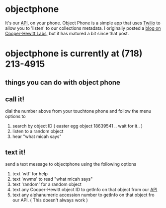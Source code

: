 objectphone
===========

It's our [API](http://collection.cooperhewitt.org/api), on your phone. Object Phone is a simple app that uses [Twilio](http://twilio.com) to allow you to 'listen' to our collections metadata. I originally posted a [blog on Cooper-Hewitt Labs](http://labs.cooperhewitt.org/2013/object-phone/), but it has matured a bit since that post.  

objectphone is currently at (718) 213-4915
===

things you can do with object phone
---

call it!
---

dial the number above from your touchtone phone and follow the menu options to

 1. search by object ID ( easter egg object 18639541 .. wait for it.. )
 2. listen to a random object
 3. hear "what micah says"

text it!
---

send a text message to objectphone using the following options

 1. text 'wtf' for help
 2. text 'wwms' to read "what micah says"
 3. text 'random' for a random object
 4. text any Cooper-Hewitt object ID to getInfo on that object from our [API](http://collection.cooperhewitt.org/api)
 5. text any alphanumeric accession number to getInfo on that object fro our API. ( This doesn't always work )

